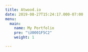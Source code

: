 ```yaml
---
title: Atwood.io
date: 2019-08-27T15:24:17.000-07:00
menu:
  main:
    name: My Portfolio
    pre: "\U0001F5C2️"
    weight: 1

---
```

